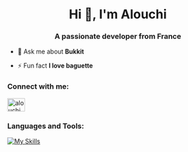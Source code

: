 <h1 align="center">Hi 👋, I'm Alouchi</h1>
<h3 align="center">A passionate developer from France</h3>

- 💬 Ask me about **Bukkit**

- ⚡ Fun fact **I love baguette**

<h3 align="left">Connect with me:</h3>
<p align="left">
<a href="https://discord.gg/alouchi" target="blank"><img align="center" src="https://raw.githubusercontent.com/rahuldkjain/github-profile-readme-generator/master/src/images/icons/Social/discord.svg" alt="alouchi" height="30" width="40" /></a>
</p>

<h3 align="left">Languages and Tools:</h3>

[![My Skills](https://skillicons.dev/icons?i=java,nodejs,figma,discordjs,electron,git,gradle,html,idea,js,maven,vscode&theme=light)](https://skillicons.dev)
